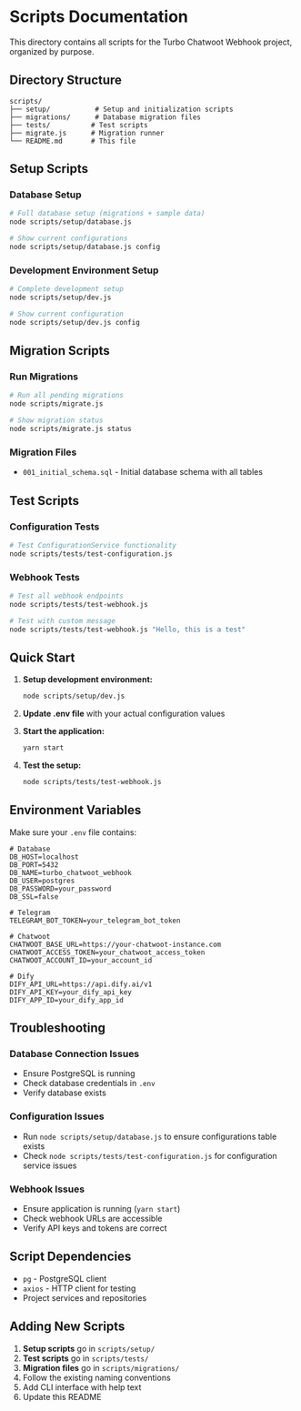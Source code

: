 # Scripts Documentation

This directory contains all scripts for the Turbo Chatwoot Webhook project, organized by purpose.

## Directory Structure

```
scripts/
├── setup/           # Setup and initialization scripts
├── migrations/      # Database migration files
├── tests/          # Test scripts
├── migrate.js      # Migration runner
└── README.md       # This file
```

## Setup Scripts

### Database Setup
```bash
# Full database setup (migrations + sample data)
node scripts/setup/database.js

# Show current configurations
node scripts/setup/database.js config
```

### Development Environment Setup
```bash
# Complete development setup
node scripts/setup/dev.js

# Show current configuration
node scripts/setup/dev.js config
```

## Migration Scripts

### Run Migrations
```bash
# Run all pending migrations
node scripts/migrate.js

# Show migration status
node scripts/migrate.js status
```

### Migration Files
- `001_initial_schema.sql` - Initial database schema with all tables

## Test Scripts

### Configuration Tests
```bash
# Test ConfigurationService functionality
node scripts/tests/test-configuration.js
```

### Webhook Tests
```bash
# Test all webhook endpoints
node scripts/tests/test-webhook.js

# Test with custom message
node scripts/tests/test-webhook.js "Hello, this is a test"
```

## Quick Start

1. **Setup development environment:**
   ```bash
   node scripts/setup/dev.js
   ```

2. **Update .env file** with your actual configuration values

3. **Start the application:**
   ```bash
   yarn start
   ```

4. **Test the setup:**
   ```bash
   node scripts/tests/test-webhook.js
   ```

## Environment Variables

Make sure your `.env` file contains:

```env
# Database
DB_HOST=localhost
DB_PORT=5432
DB_NAME=turbo_chatwoot_webhook
DB_USER=postgres
DB_PASSWORD=your_password
DB_SSL=false

# Telegram
TELEGRAM_BOT_TOKEN=your_telegram_bot_token

# Chatwoot
CHATWOOT_BASE_URL=https://your-chatwoot-instance.com
CHATWOOT_ACCESS_TOKEN=your_chatwoot_access_token
CHATWOOT_ACCOUNT_ID=your_account_id

# Dify
DIFY_API_URL=https://api.dify.ai/v1
DIFY_API_KEY=your_dify_api_key
DIFY_APP_ID=your_dify_app_id
```

## Troubleshooting

### Database Connection Issues
- Ensure PostgreSQL is running
- Check database credentials in `.env`
- Verify database exists

### Configuration Issues
- Run `node scripts/setup/database.js` to ensure configurations table exists
- Check `node scripts/tests/test-configuration.js` for configuration service issues

### Webhook Issues
- Ensure application is running (`yarn start`)
- Check webhook URLs are accessible
- Verify API keys and tokens are correct

## Script Dependencies

- `pg` - PostgreSQL client
- `axios` - HTTP client for testing
- Project services and repositories

## Adding New Scripts

1. **Setup scripts** go in `scripts/setup/`
2. **Test scripts** go in `scripts/tests/`
3. **Migration files** go in `scripts/migrations/`
4. Follow the existing naming conventions
5. Add CLI interface with help text
6. Update this README
